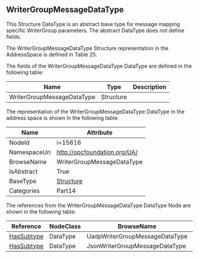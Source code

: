<!-- datatype -->
## WriterGroupMessageDataType
This Structure DataType is an abstract base type for message mapping specific WriterGroup parameters. The abstract DataType does not define fields.

The WriterGroupMessageDataType Structure representation in the AddressSpace is defined in Table 25.  
<!-- end of description -->
The fields of the WriterGroupMessageDataType DataType are defined in the following table:  

|Name|Type|Description|
|---|---|---|
|WriterGroupMessageDataType|Structure||

The representation of the WriterGroupMessageDataType DataType in the address space is shown in the following table:  

|Name|Attribute|
|---|---|
|NodeId|i=15616|
|NamespaceUri|http://opcfoundation.org/UA/|
|BrowseName|WriterGroupMessageDataType|
|IsAbstract|True|
|BaseType|[Structure](../../../Part3/DataTypes/Structure/readme.md)|
|Categories|Part14|

The references from the WriterGroupMessageDataType DataType Node are shown in the following table:  

|Reference|NodeClass|BrowseName|DataType|TypeDefinition|ModellingRule|
|---|---|---|---|---|---|
|[HasSubtype](../../../Part3/ReferenceTypes/HasSubtype/readme.md)|DataType|UadpWriterGroupMessageDataType||||
|[HasSubtype](../../../Part3/ReferenceTypes/HasSubtype/readme.md)|DataType|JsonWriterGroupMessageDataType||||

